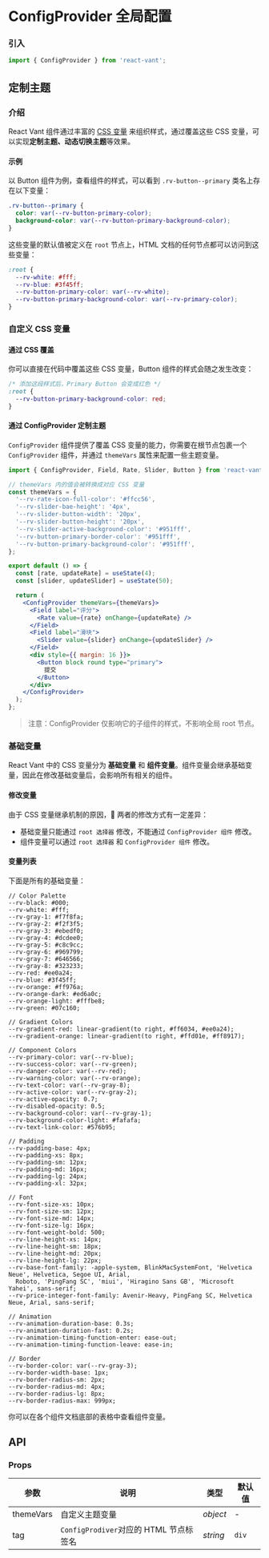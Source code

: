 # ConfigProvider 全局配置

### 引入

```js
import { ConfigProvider } from 'react-vant';
```

## 定制主题

### 介绍

React Vant 组件通过丰富的 [CSS 变量](https://developer.mozilla.org/zh-CN/docs/Web/CSS/Using_CSS_custom_properties) 来组织样式，通过覆盖这些 CSS 变量，可以实现**定制主题、动态切换主题**等效果。

#### 示例

以 Button 组件为例，查看组件的样式，可以看到 `.rv-button--primary` 类名上存在以下变量：

```css
.rv-button--primary {
  color: var(--rv-button-primary-color);
  background-color: var(--rv-button-primary-background-color);
}
```

这些变量的默认值被定义在 `root` 节点上，HTML 文档的任何节点都可以访问到这些变量：

```css
:root {
  --rv-white: #fff;
  --rv-blue: #3f45ff;
  --rv-button-primary-color: var(--rv-white);
  --rv-button-primary-background-color: var(--rv-primary-color);
}
```

### 自定义 CSS 变量

#### 通过 CSS 覆盖

你可以直接在代码中覆盖这些 CSS 变量，Button 组件的样式会随之发生改变：

```css
/* 添加这段样式后，Primary Button 会变成红色 */
:root {
  --rv-button-primary-background-color: red;
}
```

#### 通过 ConfigProvider 定制主题

`ConfigProvider` 组件提供了覆盖 CSS 变量的能力，你需要在根节点包裹一个 `ConfigProvider` 组件，并通过 `themeVars` 属性来配置一些主题变量。

```jsx
import { ConfigProvider, Field, Rate, Slider, Button } from 'react-vant';

// themeVars 内的值会被转换成对应 CSS 变量
const themeVars = {
  '--rv-rate-icon-full-color': '#ffcc56',
  '--rv-slider-bae-height': '4px',
  '--rv-slider-button-width': '20px',
  '--rv-slider-button-height': '20px',
  '--rv-slider-active-background-color': '#951fff',
  '--rv-button-primary-border-color': '#951fff',
  '--rv-button-primary-background-color': '#951fff',
};

export default () => {
  const [rate, updateRate] = useState(4);
  const [slider, updateSlider] = useState(50);

  return (
    <ConfigProvider themeVars={themeVars}>
      <Field label="评分">
        <Rate value={rate} onChange={updateRate} />
      </Field>
      <Field label="滑块">
        <Slider value={slider} onChange={updateSlider} />
      </Field>
      <div style={{ margin: 16 }}>
        <Button block round type="primary">
          提交
        </Button>
      </div>
    </ConfigProvider>
  );
};
```

> 注意：ConfigProvider 仅影响它的子组件的样式，不影响全局 root 节点。

### 基础变量

React Vant 中的 CSS 变量分为 **基础变量** 和 **组件变量**。组件变量会继承基础变量，因此在修改基础变量后，会影响所有相关的组件。

#### 修改变量

由于 CSS 变量继承机制的原因， 两者的修改方式有一定差异：

- 基础变量只能通过 `root 选择器` 修改，不能通过 `ConfigProvider 组件` 修改。
- 组件变量可以通过 `root 选择器` 和 `ConfigProvider 组件` 修改。

#### 变量列表

下面是所有的基础变量：

```less
// Color Palette
--rv-black: #000;
--rv-white: #fff;
--rv-gray-1: #f7f8fa;
--rv-gray-2: #f2f3f5;
--rv-gray-3: #ebedf0;
--rv-gray-4: #dcdee0;
--rv-gray-5: #c8c9cc;
--rv-gray-6: #969799;
--rv-gray-7: #646566;
--rv-gray-8: #323233;
--rv-red: #ee0a24;
--rv-blue: #3f45ff;
--rv-orange: #ff976a;
--rv-orange-dark: #ed6a0c;
--rv-orange-light: #fffbe8;
--rv-green: #07c160;

// Gradient Colors
--rv-gradient-red: linear-gradient(to right, #ff6034, #ee0a24);
--rv-gradient-orange: linear-gradient(to right, #ffd01e, #ff8917);

// Component Colors
--rv-primary-color: var(--rv-blue);
--rv-success-color: var(--rv-green);
--rv-danger-color: var(--rv-red);
--rv-warning-color: var(--rv-orange);
--rv-text-color: var(--rv-gray-8);
--rv-active-color: var(--rv-gray-2);
--rv-active-opacity: 0.7;
--rv-disabled-opacity: 0.5;
--rv-background-color: var(--rv-gray-1);
--rv-background-color-light: #fafafa;
--rv-text-link-color: #576b95;

// Padding
--rv-padding-base: 4px;
--rv-padding-xs: 8px;
--rv-padding-sm: 12px;
--rv-padding-md: 16px;
--rv-padding-lg: 24px;
--rv-padding-xl: 32px;

// Font
--rv-font-size-xs: 10px;
--rv-font-size-sm: 12px;
--rv-font-size-md: 14px;
--rv-font-size-lg: 16px;
--rv-font-weight-bold: 500;
--rv-line-height-xs: 14px;
--rv-line-height-sm: 18px;
--rv-line-height-md: 20px;
--rv-line-height-lg: 22px;
--rv-base-font-family: -apple-system, BlinkMacSystemFont, 'Helvetica Neue', Helvetica, Segoe UI, Arial,
  Roboto, 'PingFang SC', 'miui', 'Hiragino Sans GB', 'Microsoft Yahei', sans-serif;
--rv-price-integer-font-family: Avenir-Heavy, PingFang SC, Helvetica Neue, Arial, sans-serif;

// Animation
--rv-animation-duration-base: 0.3s;
--rv-animation-duration-fast: 0.2s;
--rv-animation-timing-function-enter: ease-out;
--rv-animation-timing-function-leave: ease-in;

// Border
--rv-border-color: var(--rv-gray-3);
--rv-border-width-base: 1px;
--rv-border-radius-sm: 2px;
--rv-border-radius-md: 4px;
--rv-border-radius-lg: 8px;
--rv-border-radius-max: 999px;
```

你可以在各个组件文档底部的表格中查看组件变量。

## API

### Props

| 参数      | 说明                                   | 类型     | 默认值 |
| --------- | -------------------------------------- | -------- | ------ |
| themeVars | 自定义主题变量                         | _object_ | -      |
| tag       | `ConfigProdiver`对应的 HTML 节点标签名 | _string_ | `div`  |
